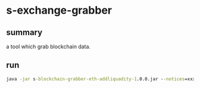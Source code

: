 # s-exchange-grabber

## summary

a tool which grab blockchain data.

## run

```cmd
java -jar s-blockchain-grabber-eth-addliquadity-1.0.0.jar --notices=xxx1@qq.com --notices=xxx2@qq.com
```
